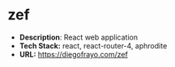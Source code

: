 # zef

- **Description**: React web application
- **Tech Stack:** react, react-router-4, aphrodite
- **URL:** https://diegofrayo.com/zef
